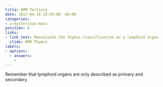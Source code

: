 ```yaml
---
title: AMM Tertiary
date: 2017-04-15 23:45:00 -04:00
categories:
- a-mysterious-mass
position: 6
links:
- link_text: Reevaluate the thymus classification as a lymphoid organ
  slide: AMM Thymus
labels:
- options:
  - answers:
    - 
---
```


Remember that lymphoid organs are only described as primary and secondary.